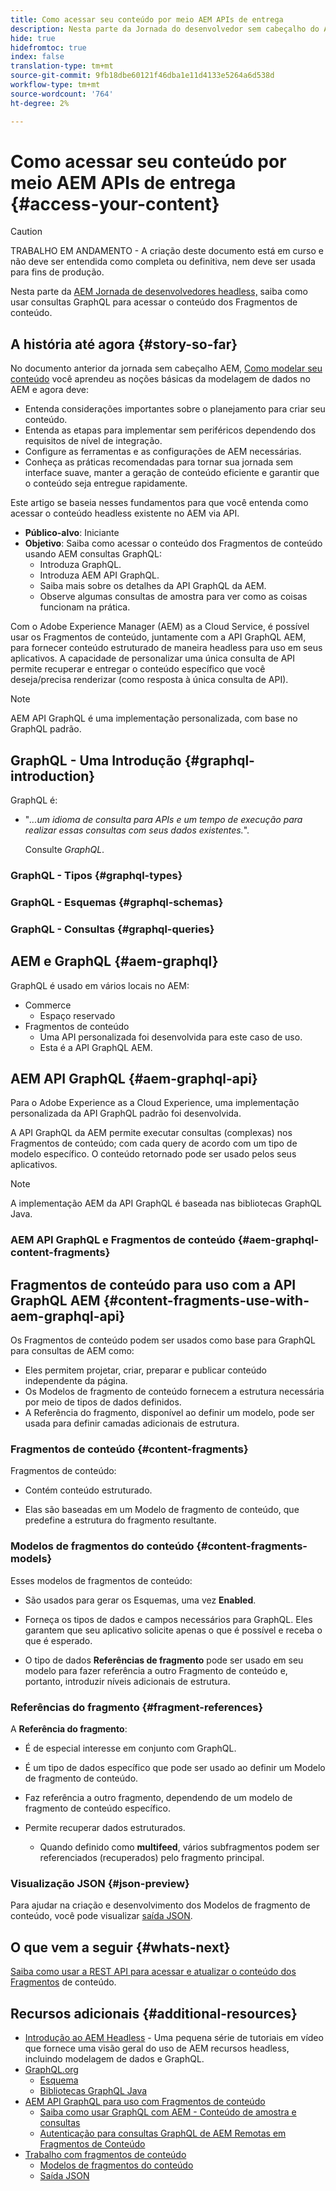 ```yaml
---
title: Como acessar seu conteúdo por meio AEM APIs de entrega
description: Nesta parte da Jornada do desenvolvedor sem cabeçalho do AEM, saiba como usar consultas GraphQL para acessar o conteúdo dos Fragmentos de conteúdo.
hide: true
hidefromtoc: true
index: false
translation-type: tm+mt
source-git-commit: 9fb18dbe60121f46dba1e11d4133e5264a6d538d
workflow-type: tm+mt
source-wordcount: '764'
ht-degree: 2%

---
```



# Como acessar seu conteúdo por meio AEM APIs de entrega {#access-your-content}

>[!CAUTION]
>
>TRABALHO EM ANDAMENTO - A criação deste documento está em curso e não deve ser entendida como completa ou definitiva, nem deve ser usada para fins de produção.

Nesta parte da [AEM Jornada de desenvolvedores headless,](overview.md) saiba como usar consultas GraphQL para acessar o conteúdo dos Fragmentos de conteúdo.

## A história até agora {#story-so-far}

No documento anterior da jornada sem cabeçalho AEM, [Como modelar seu conteúdo](model-your-content.md) você aprendeu as noções básicas da modelagem de dados no AEM e agora deve:

* Entenda considerações importantes sobre o planejamento para criar seu conteúdo.
* Entenda as etapas para implementar sem periféricos dependendo dos requisitos de nível de integração.
* Configure as ferramentas e as configurações de AEM necessárias.
* Conheça as práticas recomendadas para tornar sua jornada sem interface suave, manter a geração de conteúdo eficiente e garantir que o conteúdo seja entregue rapidamente.

Este artigo se baseia nesses fundamentos para que você entenda como acessar o conteúdo headless existente no AEM via API.

* **Público-alvo**: Iniciante
* **Objetivo**: Saiba como acessar o conteúdo dos Fragmentos de conteúdo usando AEM consultas GraphQL:
   * Introduza GraphQL.
   * Introduza AEM API GraphQL.
   * Saiba mais sobre os detalhes da API GraphQL da AEM.
   * Observe algumas consultas de amostra para ver como as coisas funcionam na prática.

Com o Adobe Experience Manager (AEM) as a Cloud Service, é possível usar os Fragmentos de conteúdo, juntamente com a API GraphQL AEM, para fornecer conteúdo estruturado de maneira headless para uso em seus aplicativos. A capacidade de personalizar uma única consulta de API permite recuperar e entregar o conteúdo específico que você deseja/precisa renderizar (como resposta à única consulta de API).

>[!NOTE]
>AEM API GraphQL é uma implementação personalizada, com base no GraphQL padrão.

## GraphQL - Uma Introdução {#graphql-introduction}

GraphQL é:

* &quot;*...um idioma de consulta para APIs e um tempo de execução para realizar essas consultas com seus dados existentes.*&quot;.

   Consulte *GraphQL*.

### GraphQL - Tipos {#graphql-types}

### GraphQL - Esquemas {#graphql-schemas}

### GraphQL - Consultas {#graphql-queries}

## AEM e GraphQL {#aem-graphql}

GraphQL é usado em vários locais no AEM:

* Commerce
   * Espaço reservado
* Fragmentos de conteúdo
   * Uma API personalizada foi desenvolvida para este caso de uso.
   * Esta é a API GraphQL AEM.

## AEM API GraphQL {#aem-graphql-api}

Para o Adobe Experience as a Cloud Experience, uma implementação personalizada da API GraphQL padrão foi desenvolvida.

A API GraphQL da AEM permite executar consultas (complexas) nos Fragmentos de conteúdo; com cada query de acordo com um tipo de modelo específico. O conteúdo retornado pode ser usado pelos seus aplicativos.

>[!NOTE]
>
>A implementação AEM da API GraphQL é baseada nas bibliotecas GraphQL Java.

### AEM API GraphQL e Fragmentos de conteúdo {#aem-graphql-content-fragments}

## Fragmentos de conteúdo para uso com a API GraphQL AEM {#content-fragments-use-with-aem-graphql-api}

Os Fragmentos de conteúdo podem ser usados como base para GraphQL para consultas de AEM como:

* Eles permitem projetar, criar, preparar e publicar conteúdo independente da página.
* Os Modelos de fragmento de conteúdo fornecem a estrutura necessária por meio de tipos de dados definidos.
* A Referência do fragmento, disponível ao definir um modelo, pode ser usada para definir camadas adicionais de estrutura.

### Fragmentos de conteúdo {#content-fragments}

Fragmentos de conteúdo:

* Contém conteúdo estruturado.

* Elas são baseadas em um Modelo de fragmento de conteúdo, que predefine a estrutura do fragmento resultante.

### Modelos de fragmentos do conteúdo {#content-fragments-models}

Esses modelos de fragmentos de conteúdo:

* São usados para gerar os Esquemas, uma vez **Enabled**.

* Forneça os tipos de dados e campos necessários para GraphQL. Eles garantem que seu aplicativo solicite apenas o que é possível e receba o que é esperado.

* O tipo de dados **Referências de fragmento** pode ser usado em seu modelo para fazer referência a outro Fragmento de conteúdo e, portanto, introduzir níveis adicionais de estrutura.

### Referências do fragmento {#fragment-references}

A **Referência do fragmento**:

* É de especial interesse em conjunto com GraphQL.

* É um tipo de dados específico que pode ser usado ao definir um Modelo de fragmento de conteúdo.

* Faz referência a outro fragmento, dependendo de um modelo de fragmento de conteúdo específico.

* Permite recuperar dados estruturados.

   * Quando definido como **multifeed**, vários subfragmentos podem ser referenciados (recuperados) pelo fragmento principal.

### Visualização JSON {#json-preview}

Para ajudar na criação e desenvolvimento dos Modelos de fragmento de conteúdo, você pode visualizar [saída JSON](/help/assets/content-fragments/content-fragments-json-preview.md).

## O que vem a seguir {#whats-next}

[Saiba como usar a REST API para acessar e atualizar o conteúdo dos Fragmentos](/help/implementing/developing/headless-journey/update-your-content.md) de conteúdo.

## Recursos adicionais {#additional-resources}

* [Introdução ao AEM Headless](https://experienceleague.adobe.com/docs/experience-manager-learn/getting-started-with-aem-headless/graphql/overview.html)  - Uma pequena série de tutoriais em vídeo que fornece uma visão geral do uso de AEM recursos headless, incluindo modelagem de dados e GraphQL.
* [GraphQL.org](https://graphql.org)
   * [Esquema](https://graphql.org/learn/schema/)
   * [Bibliotecas GraphQL Java](https://graphql.org/code/#java)
* [AEM API GraphQL para uso com Fragmentos de conteúdo](/help/assets/content-fragments/graphql-api-content-fragments.md)
   * [Saiba como usar GraphQL com AEM - Conteúdo de amostra e consultas](/help/assets/content-fragments/content-fragments-graphql-samples.md)
   * [Autenticação para consultas GraphQL de AEM Remotas em Fragmentos de Conteúdo](/help/assets/content-fragments/graphql-authentication-content-fragments.md)
* [Trabalho com fragmentos de conteúdo](/help/assets/content-fragments/content-fragments.md)
   * [Modelos de fragmentos do conteúdo](/help/assets/content-fragments/content-fragments-models.md)
   * [Saída JSON](/help/assets/content-fragments/content-fragments-json-preview.md)
